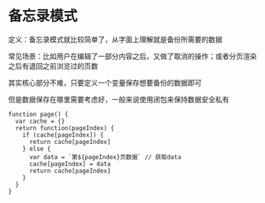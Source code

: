 # 备忘录模式

定义：备忘录模式就比较简单了，从字面上理解就是备份所需要的数据

常见场景：比如用户在编辑了一部分内容之后，又做了取消的操作；或者分页渲染之后有退回之前浏览过的页数

其实核心部分不难，只要定义一个变量保存想要备份的数据即可

但是数据保存在哪里需要考虑好，一般来说使用闭包来保持数据安全私有

```
function page() {
  var cache = {}
  return function(pageIndex) {
    if (cache[pageIndex]) {
      return cache[pageIndex]
    } else {
      var data = `第${pageIndex}页数据` // 获取data
      cache[pageIndex] = data
      return cache[pageIndex]
    }
  }
}
```
